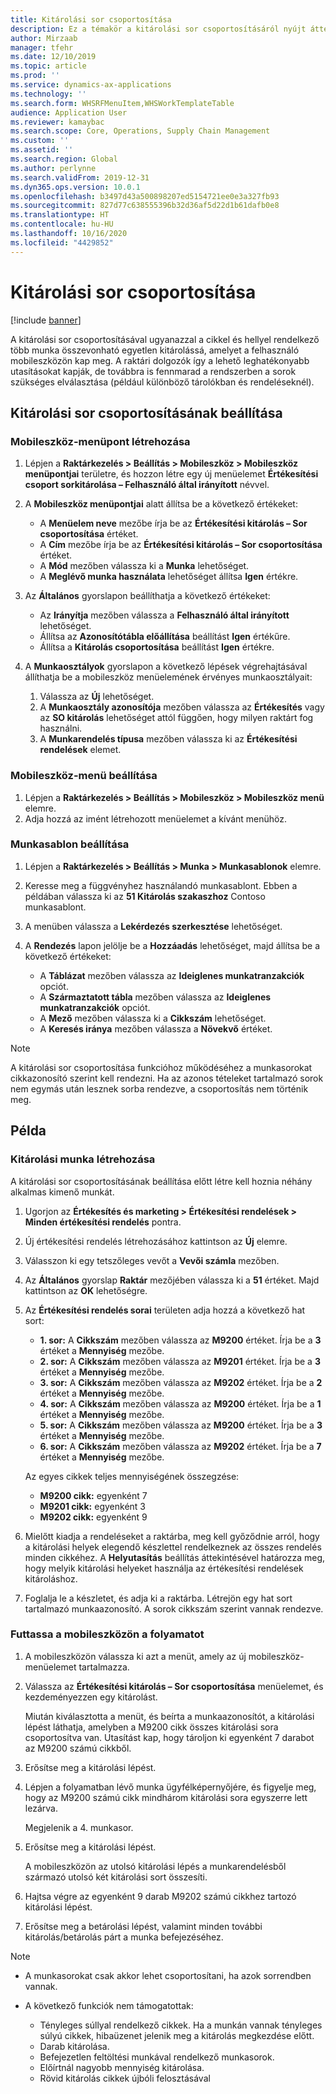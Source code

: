 ```yaml
---
title: Kitárolási sor csoportosítása
description: Ez a témakör a kitárolási sor csoportosításáról nyújt áttekintést.
author: Mirzaab
manager: tfehr
ms.date: 12/10/2019
ms.topic: article
ms.prod: ''
ms.service: dynamics-ax-applications
ms.technology: ''
ms.search.form: WHSRFMenuItem,WHSWorkTemplateTable
audience: Application User
ms.reviewer: kamaybac
ms.search.scope: Core, Operations, Supply Chain Management
ms.custom: ''
ms.assetid: ''
ms.search.region: Global
ms.author: perlynne
ms.search.validFrom: 2019-12-31
ms.dyn365.ops.version: 10.0.1
ms.openlocfilehash: b3497d43a500898207ed5154721ee0e3a327fb93
ms.sourcegitcommit: 827d77c638555396b32d36af5d22d1b61dafb0e8
ms.translationtype: HT
ms.contentlocale: hu-HU
ms.lasthandoff: 10/16/2020
ms.locfileid: "4429852"
---
```

# <a name="pick-line-grouping"></a>Kitárolási sor csoportosítása

[!include [banner](../includes/banner.md)]

A kitárolási sor csoportosításával ugyanazzal a cikkel és hellyel rendelkező több munka összevonható egyetlen kitárolássá, amelyet a felhasználó mobileszközön kap meg. A raktári dolgozók így a lehető leghatékonyabb utasításokat kapják, de továbbra is fennmarad a rendszerben a sorok szükséges elválasztása (például különböző tárolókban és rendeléseknél).

## <a name="set-up-pick-line-grouping"></a>Kitárolási sor csoportosításának beállítása

### <a name="create-a-mobile-device-menu-item"></a>Mobileszköz-menüpont létrehozása

1. Lépjen a **Raktárkezelés \> Beállítás \> Mobileszköz \> Mobileszköz menüpontjai** területre, és hozzon létre egy új menüelemet **Értékesítési csoport sorkitárolása – Felhasználó által irányított** névvel.
2. A **Mobileszköz menüpontjai** alatt állítsa be a következő értékeket:

    - A **Menüelem neve** mezőbe írja be az **Értékesítési kitárolás – Sor csoportosítása** értéket.
    - A **Cím** mezőbe írja be az **Értékesítési kitárolás – Sor csoportosítása** értéket.
    - A **Mód** mezőben válassza ki a **Munka** lehetőséget.
    - A **Meglévő munka használata** lehetőséget állítsa **Igen** értékre.

3. Az **Általános** gyorslapon beállíthatja a következő értékeket:

    - Az **Irányítja** mezőben válassza a **Felhasználó által irányított** lehetőséget.
    - Állítsa az **Azonosítótábla előállítása** beállítást **Igen** értékűre.
    - Állítsa a **Kitárolás csoportosítása** beállítást **Igen** értékre.

4. A **Munkaosztályok** gyorslapon a következő lépések végrehajtásával állíthatja be a mobileszköz menüelemének érvényes munkaosztályait:

    1. Válassza az **Új** lehetőséget.
    2. A **Munkaosztály azonosítója** mezőben válassza az **Értékesítés** vagy az **SO kitárolás** lehetőséget attól függően, hogy milyen raktárt fog használni.
    3. A **Munkarendelés típusa** mezőben válassza ki az **Értékesítési rendelések** elemet.

### <a name="set-up-a-mobile-device-menu"></a>Mobileszköz-menü beállítása

1. Lépjen a **Raktárkezelés \> Beállítás \> Mobileszköz \> Mobileszköz menü** elemre. 
1. Adja hozzá az imént létrehozott menüelemet a kívánt menühöz.

### <a name="set-up-a-work-template"></a>Munkasablon beállítása

1. Lépjen a **Raktárkezelés \> Beállítás \> Munka \> Munkasablonok** elemre.
1. Keresse meg a függvényhez használandó munkasablont. Ebben a példában válassza ki az **51 Kitárolás szakaszhoz** Contoso munkasablont.
1. A menüben válassza a **Lekérdezés szerkesztése** lehetőséget.
1. A **Rendezés** lapon jelölje be a **Hozzáadás** lehetőséget, majd állítsa be a következő értékeket:

    - A **Táblázat** mezőben válassza az **Ideiglenes munkatranzakciók** opciót.
    - A **Származtatott tábla** mezőben válassza az **Ideiglenes munkatranzakciók** opciót.
    - A **Mező** mezőben válassza ki a **Cikkszám** lehetőséget.
    - A **Keresés iránya** mezőben válassza a **Növekvő** értéket.

> [!NOTE]
> A kitárolási sor csoportosítása funkcióhoz működéséhez a munkasorokat cikkazonosító szerint kell rendezni. Ha az azonos tételeket tartalmazó sorok nem egymás után lesznek sorba rendezve, a csoportosítás nem történik meg.

## <a name="example"></a>Példa

### <a name="create-picking-work"></a>Kitárolási munka létrehozása

A kitárolási sor csoportosításának beállítása előtt létre kell hoznia néhány alkalmas kimenő munkát.

1. Ugorjon az **Értékesítés és marketing \> Értékesítési rendelések \> Minden értékesítési rendelés** pontra.
2. Új értékesítési rendelés létrehozásához kattintson az **Új** elemre. 
3. Válasszon ki egy tetszőleges vevőt a **Vevői számla** mezőben. 
4. Az **Általános** gyorslap **Raktár** mezőjében válassza ki a **51** értéket. Majd kattintson az **OK** lehetőségre.
5. Az **Értékesítési rendelés sorai** területen adja hozzá a következő hat sort:

    - **1. sor:** A **Cikkszám** mezőben válassza az **M9200** értéket. Írja be a **3** értéket a **Mennyiség** mezőbe.
    - **2. sor:** A **Cikkszám** mezőben válassza az **M9201** értéket. Írja be a **3** értéket a **Mennyiség** mezőbe. 
    - **3. sor:** A **Cikkszám** mezőben válassza az **M9202** értéket. Írja be a **2** értéket a **Mennyiség** mezőbe. 
    - **4. sor:** A **Cikkszám** mezőben válassza az **M9200** értéket. Írja be a **1** értéket a **Mennyiség** mezőbe. 
    - **5. sor:** A **Cikkszám** mezőben válassza az **M9200** értéket. Írja be a **3** értéket a **Mennyiség** mezőbe.
    - **6. sor:** A **Cikkszám** mezőben válassza az **M9202** értéket. Írja be a **7** értéket a **Mennyiség** mezőbe. 

    Az egyes cikkek teljes mennyiségének összegzése:

    - **M9200 cikk:** egyenként 7
    - **M9201 cikk:** egyenként 3
    - **M9202 cikk:** egyenként 9

6. Mielőtt kiadja a rendeléseket a raktárba, meg kell győződnie arról, hogy a kitárolási helyek elegendő készlettel rendelkeznek az összes rendelés minden cikkéhez. A **Helyutasítás** beállítás áttekintésével határozza meg, hogy melyik kitárolási helyeket használja az értékesítési rendelések kitároláshoz.
7. Foglalja le a készletet, és adja ki a raktárba. Létrejön egy hat sort tartalmazó munkaazonosító. A sorok cikkszám szerint vannak rendezve.

### <a name="run-the-mobile-device-flow"></a>Futtassa a mobileszközön a folyamatot

1. A mobileszközön válassza ki azt a menüt, amely az új mobileszköz-menüelemet tartalmazza.
1. Válassza az **Értékesítési kitárolás – Sor csoportosítása** menüelemet, és kezdeményezzen egy kitárolást.

    Miután kiválasztotta a menüt, és beírta a munkaazonosítót, a kitárolási lépést láthatja, amelyben a M9200 cikk összes kitárolási sora csoportosítva van. Utasítást kap, hogy tároljon ki egyenként 7 darabot az M9200 számú cikkből.

1. Erősítse meg a kitárolási lépést. 
1. Lépjen a folyamatban lévő munka ügyfélképernyőjére, és figyelje meg, hogy az M9200 számú cikk mindhárom kitárolási sora egyszerre lett lezárva.

    Megjelenik a 4. munkasor.

1. Erősítse meg a kitárolási lépést.

    A mobileszközön az utolsó kitárolási lépés a munkarendelésből származó utolsó két kitárolási sort összesíti.

1. Hajtsa végre az egyenként 9 darab M9202 számú cikkhez tartozó kitárolási lépést.
1. Erősítse meg a betárolási lépést, valamint minden további kitárolás/betárolás párt a munka befejezéséhez.

> [!NOTE]
> - A munkasorokat csak akkor lehet csoportosítani, ha azok sorrendben vannak.
> - A következő funkciók nem támogatottak:
>
>    - Tényleges súllyal rendelkező cikkek. Ha a munkán vannak tényleges súlyú cikkek, hibaüzenet jelenik meg a kitárolás megkezdése előtt.
>    - Darab kitárolása.
>    - Befejezetlen feltöltési munkával rendelkező munkasorok.
>    - Előírtnál nagyobb mennyiség kitárolása.
>    - Rövid kitárolás cikkek újbóli felosztásával
